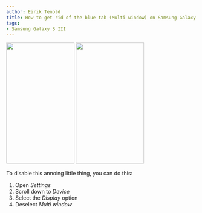 ```yaml
---
author: Eirik Tenold
title: How to get rid of the blue tab (Multi window) on Samsung Galaxy S III
tags:
- Samsung Galaxy S III
---
```


<img src="/images/posts/2013-01-16 07.56.24.png" height=320 width=180 />
<img src="/images/posts/2013-01-16 07.56.17.png" height=320 width=180 />

To disable this annoing little thing, you can do this:

1. Open *Settings*
2. Scroll down to *Device*
3. Select the *Display* option
4. Deselect *Multi window*